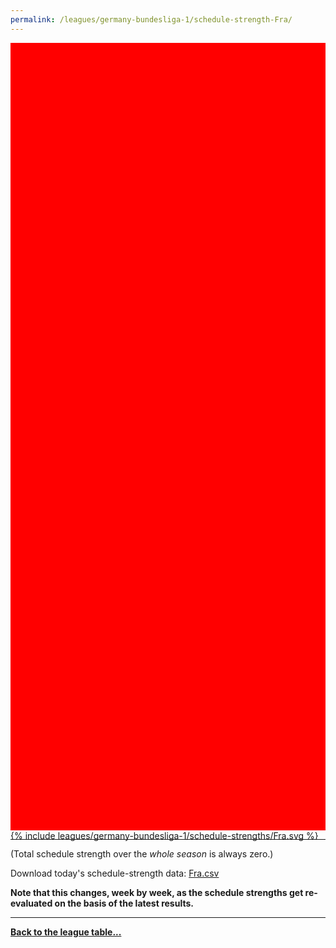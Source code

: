 ```yaml
---
permalink: /leagues/germany-bundesliga-1/schedule-strength-Fra/
---
```


<style>
.svg-wrap {
    background-color:red;
    height:0;
    padding-top:250%; /* 350px/550px */
    position: relative;
}

svg {
    background-color: white;
    height: 100%;
    display:block;
    width: 100%;
    position: absolute;
    top:0;
    left:0;
}
</style>


<div class="svg-wrap">
{% include leagues/germany-bundesliga-1/schedule-strengths/Fra.svg %}
</div>

-----

(Total schedule strength over the *whole season* is always zero.)


Download today's schedule-strength data: [Fra.csv](/assets/leagues/germany-bundesliga-1/2020/schedule-strengths/Fra.csv)

**Note that this changes, week by week, as the schedule strengths get re-evaluated on the
basis of the latest results.**

-----

[**Back to the league table...**](/leagues/germany-bundesliga-1)


